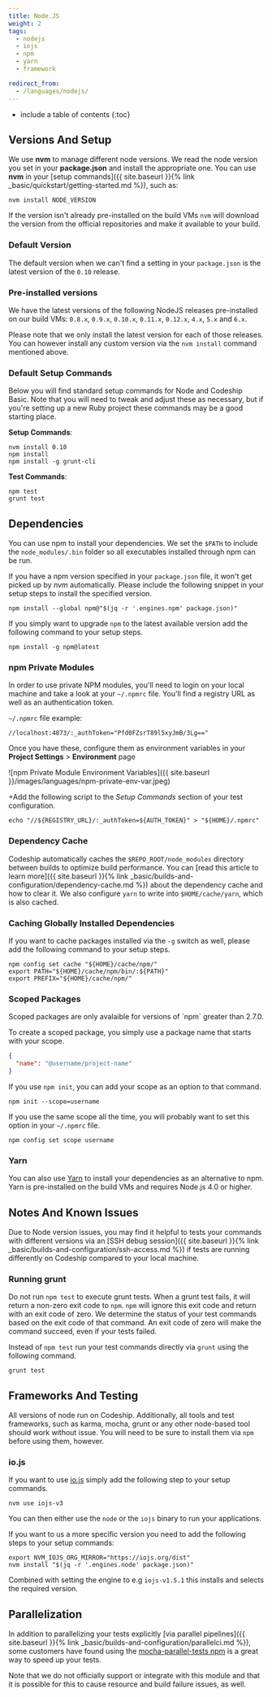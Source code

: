 ```yaml
---
title: Node.JS
weight: 2
tags:
  - nodejs
  - iojs
  - npm
  - yarn
  - framework

redirect_from:
  - /languages/nodejs/
---
```


* include a table of contents
{:toc}

## Versions And Setup

We use **nvm** to manage different node versions. We read the node version you set in your **package.json** and install the appropriate one. You can use **nvm** in your [setup commands]({{ site.baseurl }}{% link _basic/quickstart/getting-started.md %}), such as:

```shell
nvm install NODE_VERSION
```

If the version isn't already pre-installed on the build VMs `nvm` will download the version from the official repositories and make it available to your build.

### Default Version
The default version when we can't find a setting in your `package.json` is the latest version of the `0.10` release.

### Pre-installed versions
We have the latest versions of the following NodeJS releases pre-installed on our build VMs: `0.8.x`, `0.9.x`, `0.10.x`, `0.11.x`, `0.12.x`, `4.x`, `5.x` and `6.x`.

Please note that we only install the latest version for each of those releases. You can however install any custom version via the `nvm install` command mentioned above.

### Default Setup Commands

Below you will find standard setup commands for Node and Codeship Basic. Note that you will need to tweak and adjust these as necessary, but if you're setting up a new Ruby project these commands may be a good starting place.


**Setup Commands**:

```
nvm install 0.10
npm install
npm install -g grunt-cli
```

**Test Commands**:

```
npm test
grunt test
```

## Dependencies

You can use npm to install your dependencies. We set the `$PATH` to include the `node_modules/.bin` folder so all executables installed through npm can be run.

If you have a npm version specified in your `package.json` file, it won't get picked up by *nvm* automatically. Please include the following snippet in your setup steps to install the specified version.

```shell
npm install --global npm@"$(jq -r '.engines.npm' package.json)"
```

If you simply want to upgrade `npm` to the latest available version add the following command to your setup steps.

```shell
npm install -g npm@latest
```

### npm Private Modules

In order to use private NPM modules, you'll need to login on your local machine and take a look at your `~/.npmrc` file. You'll find a registry URL as well as an authentication token.

`~/.npmrc` file example:

```shell
//localhost:4873/:_authToken="Pfd0FZsrT89l5xyJmB/3Lg=="
```

Once you have these, configure them as environment variables in your **Project Settings** > **Environment** page

![npm Private Module Environment Variables]({{ site.baseurl }}/images/languages/npm-private-env-var.jpeg)

+Add the following script to the _Setup Commands_ section of your test configuration.

```shell
echo "//${REGISTRY_URL}/:_authToken=${AUTH_TOKEN}" > "${HOME}/.npmrc"
```

### Dependency Cache

Codeship automatically caches the `$REPO_ROOT/node_modules` directory between builds to optimize build performance. You can [read this article to learn more]({{ site.baseurl }}{% link _basic/builds-and-configuration/dependency-cache.md %}) about the dependency cache and how to clear it. We also configure `yarn` to write into `$HOME/cache/yarn`, which is also cached.

### Caching Globally Installed Dependencies

If you want to cache packages installed via the `-g` switch as well, please add the following command to your setup steps.

```shell
npm config set cache "${HOME}/cache/npm/"
export PATH="${HOME}/cache/npm/bin/:${PATH}"
export PREFIX="${HOME}/cache/npm/"
```

### Scoped Packages

<div class="info-block">
Scoped packages are only avalaible for versions of `npm` greater than 2.7.0.
</div>

To create a scoped package, you simply use a package name that starts with your scope.

```json
{
  "name": "@username/project-name"
}
```

If you use `npm init`, you can add your scope as an option to that command.

```shell
npm init --scope=username
```

If you use the same scope all the time, you will probably want to set this option in your `~/.npmrc` file.

```shell
npm config set scope username
```

### Yarn

You can also use [Yarn](https://yarnpkg.com/en) to install your dependencies as an alternative to npm. Yarn is pre-installed on the build VMs and requires Node.js 4.0 or higher.

## Notes And Known Issues

Due to Node version issues, you may find it helpful to tests your commands with different versions via an [SSH debug session]({{ site.baseurl }}{% link _basic/builds-and-configuration/ssh-access.md %}) if tests are running differently on Codeship compared to your local machine.

### Running grunt

Do not run `npm test` to execute grunt tests. When a grunt test fails, it will return a non-zero exit code to `npm`. `npm` will ignore this exit code and return with an exit code of zero. We determine the status of your test commands based on the exit code of that command. An exit code of zero will make the command succeed, even if your tests failed.

Instead of `npm test` run your test commands directly via `grunt` using the following command.

```shell
grunt test
```

## Frameworks And Testing

All versions of node run on Codeship. Additionally, all tools and test frameworks, such as karma, mocha, grunt or any other node-based tool should work without issue. You will need to be sure to install them via `npm` before using them, however.

### io.js

If you want to use [io.js](https://iojs.org/) simply add the following step to your setup commands.

```shell
nvm use iojs-v3
```

You can then either use the `node` or the `iojs` binary to run your applications.

If you want to us a more specific version you need to add the following steps to your setup commands:

```shell
export NVM_IOJS_ORG_MIRROR="https://iojs.org/dist"
nvm install "$(jq -r '.engines.node' package.json)"
```

Combined with setting the engine to e.g `iojs-v1.5.1` this installs and selects the required version.

## Parallelization

In addition to parallelizing your tests explicitly [via parallel pipelines]({{ site.baseurl }}{% link _basic/builds-and-configuration/parallelci.md %}), some customers have found using the [mocha-parallel-tests npm](https://www.npmjs.com/package/mocha-parallel-tests) is a great way to speed up your tests.

Note that we do not officially support or integrate with this module and that it is possible for this to cause resource and build failure issues, as well.
